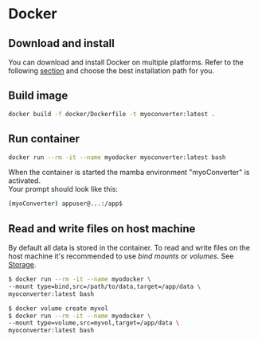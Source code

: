 # Docker

## Download and install

You can download and install Docker on multiple platforms. Refer to the following [section](https://docs.docker.com/get-docker/) and choose the best installation path for you.

## Build image

```bash
docker build -f docker/Dockerfile -t myoconverter:latest .
```

## Run container

```bash
docker run --rm -it --name myodocker myoconverter:latest bash
```

When the container is started the mamba environment "myoConverter" is activated.\
Your prompt should look like this:

```bash
(myoConverter) appuser@...:/app$
```

## Read and write files on host machine

By default all data is stored in the container. To read and write files on the host machine it's recommended to use *bind mounts* or *volumes*. See [Storage](https://docs.docker.com/storage/).

```bash
$ docker run --rm -it --name myodocker \
--mount type=bind,src=/path/to/data,target=/app/data \
myoconverter:latest bash
```

```bash
$ docker volume create myvol
$ docker run --rm -it --name myodocker \
--mount type=volume,src=myvol,target=/app/data \
myoconverter:latest bash
```

